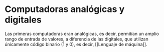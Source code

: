 # Computadoras analógicas y digitales
Las primeras computadoras eran analógicas, es decir, permitían un amplio rango de entrada de valores, a diferencia de las digitales, que utilizan únicamente código binario (1 y 0), es decir, [[Lenguaje de máquina]].